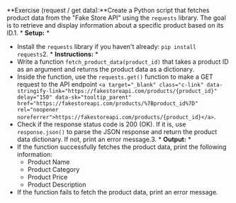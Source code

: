 **Exercise (request / get data):**Create a Python script that fetches product data from the "Fake Store API" using the `requests` library. The goal is to retrieve and display information about a specific product based on its ID.1. * **Setup:** *

- Install the `requests` library if you haven't already: `pip install requests`2. * **Instructions:** *
- Write a function `fetch_product_data(product_id)` that takes a product ID as an argument and returns the product data as a dictionary.
- Inside the function, use the `requests.get()` function to make a GET request to the API endpoint `<a target="_blank" class="c-link" data-stringify-link="https://fakestoreapi.com/products/{product_id}" delay="150" data-sk="tooltip_parent" href="https://fakestoreapi.com/products/%7Bproduct_id%7D" rel="noopener noreferrer">https://fakestoreapi.com/products/{product_id}</a>`.
- Check if the response status code is 200 (OK). If it is, use `response.json()` to parse the JSON response and return the product data dictionary. If not, print an error message.3. * **Output:** *
- If the function successfully fetches the product data, print the following information:
  - Product Name
  - Product Category
  - Product Price
  - Product Description
- If the function fails to fetch the product data, print an error message.
